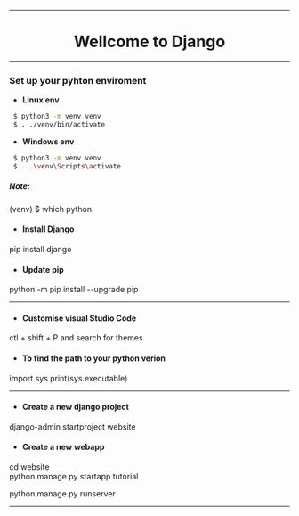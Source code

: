 ***
<div align="center">
  <h1> Wellcome to Django </h1>
</div>

***

### __Set up your pyhton enviroment__  

  * __Linux env__

   ``` bash
    $ python3 -m venv venv
    $ . ./venv/bin/activate
   ```
    
  * __Windows env__
  
   ``` bash
    $ python3 -m venv venv
    $ . .\venv\Scripts\activate
   ```
##### __Note:__
(venv) $ which python

* #### __Install Django__  
pip install django

* #### __Update pip__  
python -m pip install --upgrade pip  

***  
* #### __Customise visual Studio Code__

ctl + shift + P and search for themes 

* #### __To find the path to your python verion__
import sys
print(sys.executable)

***

*  #### __Create a new django project__  
django-admin startproject website

* #### __Create a new webapp__
cd website  
python manage.py startapp tutorial  

python manage.py runserver

***